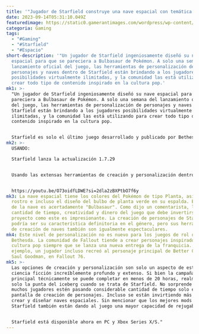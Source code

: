 ```yaml
---
title: '"Jugador de Starfield construye una nave espacial con temática de Bulbasaur."'
date: 2023-09-14T05:31:10.049Z
featuredimage: https://static0.gamerantimages.com/wordpress/wp-content/uploads/2023/09/bulbasaur-starfield-background.jpg?q=50&fit=contain&w=1140&h=&dpr=1.5
categoria: Gaming
tags:
  - "#Gaming"
  - "#Starfield"
  - "#Espacio"
short-description: '"Un jugador de Starfield ingeniosamente diseñó su nave
  espacial para que se pareciera a Bulbasaur de Pokémon. A solo una semana del
  lanzamiento oficial del juego, las herramientas de personalización de
  personajes y naves dentro de Starfield están brindando a los jugadores
  posibilidades virtualmente ilimitadas, y la comunidad las está utilizando para
  crear todo tipo de contenido inspirado en la cultura pop.'
mk1: >-
  "Un jugador de Starfield ingeniosamente diseñó su nave espacial para que se
  pareciera a Bulbasaur de Pokémon. A solo una semana del lanzamiento oficial
  del juego, las herramientas de personalización de personajes y naves dentro de
  Starfield están brindando a los jugadores posibilidades virtualmente
  ilimitadas, y la comunidad las está utilizando para crear todo tipo de
  contenido inspirado en la cultura pop.


  Starfield es solo el último juego desarrollado y publicado por Bethesda con amplias herramientas de creación de personajes y vehículos. Los fanáticos suelen compartir sus creaciones en las redes sociales, y muchas de ellas presentan diseños inspirados en películas, programas de televisión e incluso otros videojuegos. Ni siquiera esta es la primera nave diseñada para parecerse a un Pokémon. Un fanático hizo que su nave de Starfield se pareciera a Blastoise, y ahora otra nave inspirada en el mismo Pokémon inicial de tipo Planta de la misma Generación también ha sido creada.
mk2: >-
  USANDO:

  Starfield lanza la actualización 1.7.29


  Usando las extensas herramientas de creación y personalización dentro de Starfield, el usuario de Reddit itzdhruv creó su propia nave con temática de Bulbasaur. Compartieron su creación con la comunidad y atribuyeron al creador de contenido de YouTube CurtisBuilds el diseño real de la nave. Sin embargo, itzdhruv tomó esta idea y agregó los colores y diseños necesarios para crear la estética del Pokémon inicial de tipo Planta.


  https://youtu.be/O73oidfLDWE?si=2dla2zBXPtbO7f6y
mk3: La nave espacial tiene los colores del Pokémon de tipo Planta, así como su
  rostro e incluso el diseño del bulbo de planta verde en su espalda. El nombre
  de la nave es acertadamente "Bulbasaur". Como dijo un comentarista, la
  cantidad de tiempo, creatividad y dinero del juego que debe invertirse en un
  proyecto como este es impresionante. La creación de personajes de Starfield
  podría ser su característica definitoria en el género, pero sus herramientas
  de creación de naves también son igualmente espectaculares.
mk4: Este nivel de personalización no es nuevo para los juegos de rol de
  Bethesda. La comunidad de Fallout tiende a crear personajes inspirados en la
  cultura pop siempre que se lanza una nueva entrega de la franquicia. Por
  ejemplo, un jugador incluso recreó al personaje principal de Better Call Saul,
  Saul Goodman, en Fallout 76.
mk5: >-
  Las opciones de creación y personalización son solo un aspecto de este RPG de
  ciencia ficción increíblemente profundo y extenso. Si bien la campaña
  principal técnicamente se puede completar en menos de 20 horas, realmente es
  solo la punta del iceberg cuando se trata de Starfield. No sorprende que
  muchos jugadores estén pasando considerable cantidad de tiempo solo en la
  pantalla de creación de personajes. Incluso se están invirtiendo más horas en
  crear y diseñar naves espaciales. Sin mencionar que los mejores mods de
  Starfield también están dando al juego una mayor capacidad de rejugabilidad.


  Starfield está disponible ahora en PC y Xbox Series X/S."
---
```

